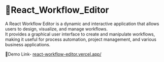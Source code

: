 # 📌React_Workflow_Editor

A React Workflow Editor is a dynamic and interactive application that allows users to design, visualize, and manage workflows.<br>
It provides a graphical user interface to create and manipulate workflows, making it useful for process automation, project management, and various business applications.

📌Demo Link- [react-workflow-editor.vercel.app/](https://v0-react-workflow-editor.vercel.app/)
